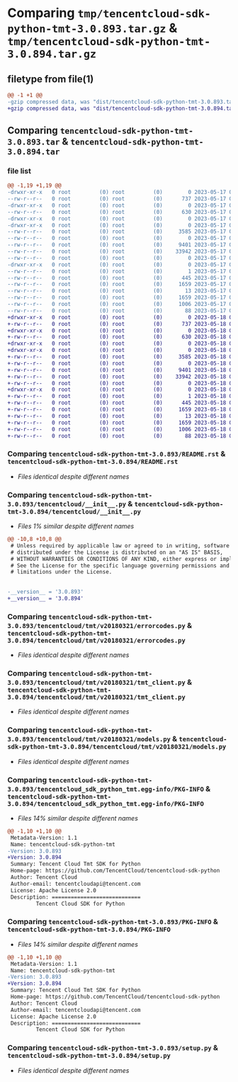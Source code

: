 # Comparing `tmp/tencentcloud-sdk-python-tmt-3.0.893.tar.gz` & `tmp/tencentcloud-sdk-python-tmt-3.0.894.tar.gz`

## filetype from file(1)

```diff
@@ -1 +1 @@
-gzip compressed data, was "dist/tencentcloud-sdk-python-tmt-3.0.893.tar", last modified: Wed May 17 03:43:31 2023, max compression
+gzip compressed data, was "dist/tencentcloud-sdk-python-tmt-3.0.894.tar", last modified: Thu May 18 00:40:19 2023, max compression
```

## Comparing `tencentcloud-sdk-python-tmt-3.0.893.tar` & `tencentcloud-sdk-python-tmt-3.0.894.tar`

### file list

```diff
@@ -1,19 +1,19 @@
-drwxr-xr-x   0 root         (0) root         (0)        0 2023-05-17 03:43:31.000000 tencentcloud-sdk-python-tmt-3.0.893/
--rw-r--r--   0 root         (0) root         (0)      737 2023-05-17 03:43:31.000000 tencentcloud-sdk-python-tmt-3.0.893/README.rst
-drwxr-xr-x   0 root         (0) root         (0)        0 2023-05-17 03:43:31.000000 tencentcloud-sdk-python-tmt-3.0.893/tencentcloud/
--rw-r--r--   0 root         (0) root         (0)      630 2023-05-17 03:43:31.000000 tencentcloud-sdk-python-tmt-3.0.893/tencentcloud/__init__.py
-drwxr-xr-x   0 root         (0) root         (0)        0 2023-05-17 03:43:31.000000 tencentcloud-sdk-python-tmt-3.0.893/tencentcloud/tmt/
-drwxr-xr-x   0 root         (0) root         (0)        0 2023-05-17 03:43:31.000000 tencentcloud-sdk-python-tmt-3.0.893/tencentcloud/tmt/v20180321/
--rw-r--r--   0 root         (0) root         (0)     3585 2023-05-17 03:43:31.000000 tencentcloud-sdk-python-tmt-3.0.893/tencentcloud/tmt/v20180321/errorcodes.py
--rw-r--r--   0 root         (0) root         (0)        0 2023-05-17 03:43:31.000000 tencentcloud-sdk-python-tmt-3.0.893/tencentcloud/tmt/v20180321/__init__.py
--rw-r--r--   0 root         (0) root         (0)     9401 2023-05-17 03:43:31.000000 tencentcloud-sdk-python-tmt-3.0.893/tencentcloud/tmt/v20180321/tmt_client.py
--rw-r--r--   0 root         (0) root         (0)    33942 2023-05-17 03:43:31.000000 tencentcloud-sdk-python-tmt-3.0.893/tencentcloud/tmt/v20180321/models.py
--rw-r--r--   0 root         (0) root         (0)        0 2023-05-17 03:43:31.000000 tencentcloud-sdk-python-tmt-3.0.893/tencentcloud/tmt/__init__.py
-drwxr-xr-x   0 root         (0) root         (0)        0 2023-05-17 03:43:31.000000 tencentcloud-sdk-python-tmt-3.0.893/tencentcloud_sdk_python_tmt.egg-info/
--rw-r--r--   0 root         (0) root         (0)        1 2023-05-17 03:43:31.000000 tencentcloud-sdk-python-tmt-3.0.893/tencentcloud_sdk_python_tmt.egg-info/dependency_links.txt
--rw-r--r--   0 root         (0) root         (0)      445 2023-05-17 03:43:31.000000 tencentcloud-sdk-python-tmt-3.0.893/tencentcloud_sdk_python_tmt.egg-info/SOURCES.txt
--rw-r--r--   0 root         (0) root         (0)     1659 2023-05-17 03:43:31.000000 tencentcloud-sdk-python-tmt-3.0.893/tencentcloud_sdk_python_tmt.egg-info/PKG-INFO
--rw-r--r--   0 root         (0) root         (0)       13 2023-05-17 03:43:31.000000 tencentcloud-sdk-python-tmt-3.0.893/tencentcloud_sdk_python_tmt.egg-info/top_level.txt
--rw-r--r--   0 root         (0) root         (0)     1659 2023-05-17 03:43:31.000000 tencentcloud-sdk-python-tmt-3.0.893/PKG-INFO
--rw-r--r--   0 root         (0) root         (0)     1006 2023-05-17 03:43:31.000000 tencentcloud-sdk-python-tmt-3.0.893/setup.py
--rw-r--r--   0 root         (0) root         (0)       88 2023-05-17 03:43:31.000000 tencentcloud-sdk-python-tmt-3.0.893/setup.cfg
+drwxr-xr-x   0 root         (0) root         (0)        0 2023-05-18 00:40:19.000000 tencentcloud-sdk-python-tmt-3.0.894/
+-rw-r--r--   0 root         (0) root         (0)      737 2023-05-18 00:40:19.000000 tencentcloud-sdk-python-tmt-3.0.894/README.rst
+drwxr-xr-x   0 root         (0) root         (0)        0 2023-05-18 00:40:19.000000 tencentcloud-sdk-python-tmt-3.0.894/tencentcloud/
+-rw-r--r--   0 root         (0) root         (0)      630 2023-05-18 00:40:19.000000 tencentcloud-sdk-python-tmt-3.0.894/tencentcloud/__init__.py
+drwxr-xr-x   0 root         (0) root         (0)        0 2023-05-18 00:40:19.000000 tencentcloud-sdk-python-tmt-3.0.894/tencentcloud/tmt/
+drwxr-xr-x   0 root         (0) root         (0)        0 2023-05-18 00:40:19.000000 tencentcloud-sdk-python-tmt-3.0.894/tencentcloud/tmt/v20180321/
+-rw-r--r--   0 root         (0) root         (0)     3585 2023-05-18 00:40:19.000000 tencentcloud-sdk-python-tmt-3.0.894/tencentcloud/tmt/v20180321/errorcodes.py
+-rw-r--r--   0 root         (0) root         (0)        0 2023-05-18 00:40:19.000000 tencentcloud-sdk-python-tmt-3.0.894/tencentcloud/tmt/v20180321/__init__.py
+-rw-r--r--   0 root         (0) root         (0)     9401 2023-05-18 00:40:19.000000 tencentcloud-sdk-python-tmt-3.0.894/tencentcloud/tmt/v20180321/tmt_client.py
+-rw-r--r--   0 root         (0) root         (0)    33942 2023-05-18 00:40:19.000000 tencentcloud-sdk-python-tmt-3.0.894/tencentcloud/tmt/v20180321/models.py
+-rw-r--r--   0 root         (0) root         (0)        0 2023-05-18 00:40:19.000000 tencentcloud-sdk-python-tmt-3.0.894/tencentcloud/tmt/__init__.py
+drwxr-xr-x   0 root         (0) root         (0)        0 2023-05-18 00:40:19.000000 tencentcloud-sdk-python-tmt-3.0.894/tencentcloud_sdk_python_tmt.egg-info/
+-rw-r--r--   0 root         (0) root         (0)        1 2023-05-18 00:40:19.000000 tencentcloud-sdk-python-tmt-3.0.894/tencentcloud_sdk_python_tmt.egg-info/dependency_links.txt
+-rw-r--r--   0 root         (0) root         (0)      445 2023-05-18 00:40:19.000000 tencentcloud-sdk-python-tmt-3.0.894/tencentcloud_sdk_python_tmt.egg-info/SOURCES.txt
+-rw-r--r--   0 root         (0) root         (0)     1659 2023-05-18 00:40:19.000000 tencentcloud-sdk-python-tmt-3.0.894/tencentcloud_sdk_python_tmt.egg-info/PKG-INFO
+-rw-r--r--   0 root         (0) root         (0)       13 2023-05-18 00:40:19.000000 tencentcloud-sdk-python-tmt-3.0.894/tencentcloud_sdk_python_tmt.egg-info/top_level.txt
+-rw-r--r--   0 root         (0) root         (0)     1659 2023-05-18 00:40:19.000000 tencentcloud-sdk-python-tmt-3.0.894/PKG-INFO
+-rw-r--r--   0 root         (0) root         (0)     1006 2023-05-18 00:40:19.000000 tencentcloud-sdk-python-tmt-3.0.894/setup.py
+-rw-r--r--   0 root         (0) root         (0)       88 2023-05-18 00:40:19.000000 tencentcloud-sdk-python-tmt-3.0.894/setup.cfg
```

### Comparing `tencentcloud-sdk-python-tmt-3.0.893/README.rst` & `tencentcloud-sdk-python-tmt-3.0.894/README.rst`

 * *Files identical despite different names*

### Comparing `tencentcloud-sdk-python-tmt-3.0.893/tencentcloud/__init__.py` & `tencentcloud-sdk-python-tmt-3.0.894/tencentcloud/__init__.py`

 * *Files 1% similar despite different names*

```diff
@@ -10,8 +10,8 @@
 # Unless required by applicable law or agreed to in writing, software
 # distributed under the License is distributed on an "AS IS" BASIS,
 # WITHOUT WARRANTIES OR CONDITIONS OF ANY KIND, either express or implied.
 # See the License for the specific language governing permissions and
 # limitations under the License.
 
 
-__version__ = '3.0.893'
+__version__ = '3.0.894'
```

### Comparing `tencentcloud-sdk-python-tmt-3.0.893/tencentcloud/tmt/v20180321/errorcodes.py` & `tencentcloud-sdk-python-tmt-3.0.894/tencentcloud/tmt/v20180321/errorcodes.py`

 * *Files identical despite different names*

### Comparing `tencentcloud-sdk-python-tmt-3.0.893/tencentcloud/tmt/v20180321/tmt_client.py` & `tencentcloud-sdk-python-tmt-3.0.894/tencentcloud/tmt/v20180321/tmt_client.py`

 * *Files identical despite different names*

### Comparing `tencentcloud-sdk-python-tmt-3.0.893/tencentcloud/tmt/v20180321/models.py` & `tencentcloud-sdk-python-tmt-3.0.894/tencentcloud/tmt/v20180321/models.py`

 * *Files identical despite different names*

### Comparing `tencentcloud-sdk-python-tmt-3.0.893/tencentcloud_sdk_python_tmt.egg-info/PKG-INFO` & `tencentcloud-sdk-python-tmt-3.0.894/tencentcloud_sdk_python_tmt.egg-info/PKG-INFO`

 * *Files 14% similar despite different names*

```diff
@@ -1,10 +1,10 @@
 Metadata-Version: 1.1
 Name: tencentcloud-sdk-python-tmt
-Version: 3.0.893
+Version: 3.0.894
 Summary: Tencent Cloud Tmt SDK for Python
 Home-page: https://github.com/TencentCloud/tencentcloud-sdk-python
 Author: Tencent Cloud
 Author-email: tencentcloudapi@tencent.com
 License: Apache License 2.0
 Description: ============================
         Tencent Cloud SDK for Python
```

### Comparing `tencentcloud-sdk-python-tmt-3.0.893/PKG-INFO` & `tencentcloud-sdk-python-tmt-3.0.894/PKG-INFO`

 * *Files 14% similar despite different names*

```diff
@@ -1,10 +1,10 @@
 Metadata-Version: 1.1
 Name: tencentcloud-sdk-python-tmt
-Version: 3.0.893
+Version: 3.0.894
 Summary: Tencent Cloud Tmt SDK for Python
 Home-page: https://github.com/TencentCloud/tencentcloud-sdk-python
 Author: Tencent Cloud
 Author-email: tencentcloudapi@tencent.com
 License: Apache License 2.0
 Description: ============================
         Tencent Cloud SDK for Python
```

### Comparing `tencentcloud-sdk-python-tmt-3.0.893/setup.py` & `tencentcloud-sdk-python-tmt-3.0.894/setup.py`

 * *Files identical despite different names*

